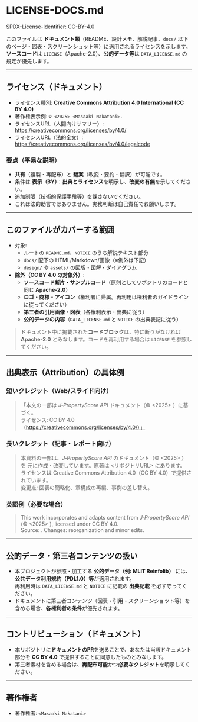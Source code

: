 # LICENSE-DOCS.md
SPDX-License-Identifier: CC-BY-4.0

このファイルは **ドキュメント類**（README、設計メモ、解説記事、`docs/` 以下のページ・図表・スクリーンショット等）に適用されるライセンスを示します。  
**ソースコード**は `LICENSE`（Apache-2.0）、**公的データ等**は `DATA_LICENSE.md` の規定が優先します。

---

## ライセンス（ドキュメント）
- ライセンス種別: **Creative Commons Attribution 4.0 International (CC BY 4.0)**
- 著作権表示例: `© <2025> <Masaaki Nakatani>.`
- ライセンスURL（人間向けサマリー）: https://creativecommons.org/licenses/by/4.0/
- ライセンスURL（法的全文）: https://creativecommons.org/licenses/by/4.0/legalcode

### 要点（平易な説明）
- **共有**（複製・再配布）と **翻案**（改変・要約・翻訳）が可能です。
- 条件は **表示（BY）**：**出典とライセンス**を明示し、**改変の有無**を示してください。
- 追加制限（技術的保護手段等）を課さないでください。
- これは法的助言ではありません。実務判断は自己責任でお願いします。

---

## このファイルがカバーする範囲
- 対象:  
  - ルートの `README.md`、`NOTICE` のうち解説テキスト部分  
  - `docs/` 配下の HTML/Markdown/画像（※例外は下記）  
  - `design/` や `assets/` の図版・図解・ダイアグラム
- **除外（CC BY 4.0 の対象外）**:  
  - **ソースコード断片・サンプルコード**（原則としてリポジトリのコードと同じ **Apache-2.0**）  
  - **ロゴ・商標・アイコン**（権利者に帰属。再利用は権利者のガイドラインに従ってください）  
  - **第三者の引用画像・図表**（各権利表示・出典に従う）  
  - **公的データの内容**（`DATA_LICENSE.md` と `NOTICE` の出典表記に従う）

> ドキュメント中に掲載された**コードブロック**は、特に断りがなければ **Apache-2.0** とみなします。コードを再利用する場合は `LICENSE` を参照してください。

---

## 出典表示（Attribution）の具体例

### 短いクレジット（Web/スライド向け）
> 「本文の一部は *J‑PropertyScore API* ドキュメント（© <2025> <Masaaki Nakatani>）に基づく。  
> ライセンス: CC BY 4.0（https://creativecommons.org/licenses/by/4.0/）」

### 長いクレジット（記事・レポート向け）
> 本資料の一部は、*J‑PropertyScore API* のドキュメント（© <2025> <Masaaki Nakatani>）を
> 元に作成・改変しています。原著は <リポジトリURL> にあります。  
> ライセンスは Creative Commons Attribution 4.0（CC BY 4.0）で提供されています。  
> 変更点: 図表の簡略化、章構成の再編、事例の差し替え。

### 英語例（必要な場合）
> This work incorporates and adapts content from *J‑PropertyScore API*  
> (© <2025> <Masaaki Nakatani>), licensed under CC BY 4.0.  
> Source: <Repository URL>. Changes: reorganization and minor edits.

---

## 公的データ・第三者コンテンツの扱い
- 本プロジェクトが参照・加工する **公的データ（例: MLIT Reinfolib）** には、**公共データ利用規約（PDL1.0）等**が適用されます。  
  再利用時は `DATA_LICENSE.md` と `NOTICE` に記載の **出典記載** を必ず守ってください。
- ドキュメントに第三者コンテンツ（図表・引用・スクリーンショット等）を含める場合、**各権利者の条件**が優先されます。

---

## コントリビューション（ドキュメント）
- 本リポジトリに**ドキュメントのPR**を送ることで、あなたは当該ドキュメント部分を **CC BY 4.0** で提供することに同意したものとみなします。  
- 第三者素材を含める場合は、**再配布可能**かつ**必要なクレジット**を明示してください。

---

## 著作権者
- 著作権者: `<Masaaki Nakatani>`
